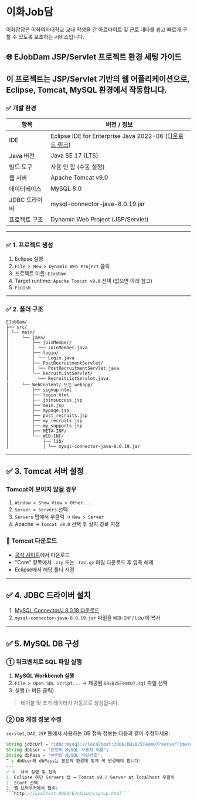 # 이화Job담
이화잡담은 이화여자대학교 교내 학생들 간 아르바이트 및 근로 대타를 쉽고 빠르게 구할 수 있도록 보조하는 서비스입니다.

## 🌐 EJobDam JSP/Servlet 프로젝트 환경 세팅 가이드
이 프로젝트는 JSP/Servlet 기반의 웹 어플리케이션으로, **Eclipse, Tomcat, MySQL** 환경에서 작동합니다.
---
### ✅ 개발 환경
| 항목             | 버전 / 정보 |
|------------------|-------------|
| IDE              | Eclipse IDE for Enterprise Java 2022-06 ([다운로드 링크](https://www.eclipse.org/downloads/packages/release/2022-06/r/eclipse-ide-enterprise-java-and-web-developers)) |
| Java 버전        | Java SE 17 (LTS) |
| 빌드 도구        | 사용 안 함 (수동 설정) |
| 웹 서버          | Apache Tomcat v9.0 |
| 데이터베이스     | MySQL 8.0 |
| JDBC 드라이버    | mysql-connector-java-8.0.19.jar |
| 프로젝트 구조    | Dynamic Web Project (JSP/Servlet) |
---
### ✅ 1. 프로젝트 생성
1. Eclipse 실행
2. `File > New > Dynamic Web Project` 클릭
3. 프로젝트 이름: `EJobDam`
4. Target runtime: `Apache Tomcat v9.0` 선택 (없으면 아래 참고)
5. `Finish`
---
### ✅ 2. 폴더 구조
```
EJobDam/
├── src/
│ └── main/
│     └── java/
│         ├── joinMember/
│         │ └── JoinMember.java
│         ├── login/
│         │ └── Login.java
│         ├── PostRecruitmentServlet/
│         │ └── PostRecruitmentServlet.java
│         └── RecruitListServlet/
│           └── RecruitListServlet.java
│     └── WebContent/ 또는 webapp/
│         ├── signup.html
│         ├── login.html
│         ├── joinsuccess.jsp
│         ├── main.jsp
│         ├── mypage.jsp
│         ├── post_recruits.jsp
│         ├── my_recruits.jsp
│         ├── my_supports.jsp
│         ├── META-INF/
│         └── WEB-INF/
│             ├── lib/
│             │ └── mysql-connector-java-8.0.19.jar
```
---
## ✅ 3. Tomcat 서버 설정
### Tomcat이 보이지 않을 경우
1. `Window > Show View > Other...`
2. `Server > Servers` 선택
3. `Servers` 탭에서 우클릭 → `New > Server`
4. Apache → `Tomcat v9.0` 선택 후 설치 경로 지정
### 🔽 Tomcat 다운로드
- [공식 사이트](https://tomcat.apache.org/download-90.cgi)에서 다운로드
- "Core" 항목에서 `.zip` 또는 `.tar.gz` 파일 다운로드 후 압축 해제
- Eclipse에서 해당 폴더 지정
---
## ✅ 4. JDBC 드라이버 설치
1. [MySQL Connector/J 8.0.19 다운로드](https://dev.mysql.com/downloads/connector/j/)
2. `mysql-connector-java-8.0.19.jar` 파일을 `WEB-INF/lib/`에 복사
---
## ✅ 5. MySQL DB 구성
### ① 워크벤치로 SQL 파일 실행
1. **MySQL Workbench 실행**
2. `File > Open SQL Script...` → 제공된 `DB2025Team07.sql` 파일 선택
3. 실행 (`⚡` 버튼 클릭)
> 테이블 및 초기 데이터가 자동으로 생성됩니다.
### ② DB 계정 정보 수정
`servlet`, `DAO`, `JSP` 등에서 사용하는 DB 접속 정보는 다음과 같이 수정하세요:
```java
String jdbcUrl = "jdbc:mysql://localhost:3306/DB2025Team07?serverTimezone=UTC";
String dbUser = "본인의 MySQL 사용자 이름";
String dbPass = "본인의 MySQL 비밀번호";
“ ⚠ dbUser와 dbPass는 본인의 환경에 맞게 꼭 변경해야 합니다!
---
✅ 6. 서버 실행 및 접속
1. Eclipse 하단 Servers 탭 → Tomcat v9.0 Server at localhost 우클릭
2. Start 선택
2. 웹 브라우저에서 접속:
```http://localhost:8080/EJobDam/signup.html```
